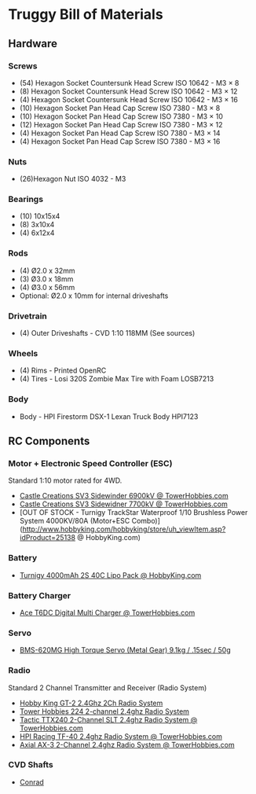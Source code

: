 # Truggy Bill of Materials

## Hardware

### Screws
 * (54) Hexagon Socket Countersunk Head Screw ISO 10642 - M3 × 8 
 * (8) Hexagon Socket Countersunk Head Screw ISO 10642 - M3 × 12
 * (4) Hexagon Socket Countersunk Head Screw ISO 10642 - M3 × 16
 * (10) Hexagon Socket Pan Head Cap Screw ISO 7380 - M3 × 8
 * (10) Hexagon Socket Pan Head Cap Screw ISO 7380 - M3 × 10
 * (12) Hexagon Socket Pan Head Cap Screw ISO 7380 - M3 × 12
 * (4) Hexagon Socket Pan Head Cap Screw ISO 7380 - M3 × 14
 * (4) Hexagon Socket Pan Head Cap Screw ISO 7380 - M3 × 16
 
###  Nuts
 * (26)Hexagon Nut ISO 4032 - M3
 
### Bearings
 * (10) 10x15x4
 * (8) 3x10x4
 * (4) 6x12x4

### Rods
 * (4) Ø2.0 x 32mm
 * (3) Ø3.0 x 18mm
 * (4) Ø3.0 x 56mm
 * Optional: Ø2.0 x 10mm for internal driveshafts
 
### Drivetrain
 * (4) Outer Driveshafts - CVD 1:10 118MM (See sources)
 
### Wheels
 * (4) Rims - Printed OpenRC
 * (4) Tires - Losi 320S Zombie Max Tire with Foam LOSB7213
 
###  Body
 * Body - HPI Firestorm DSX-1 Lexan Truck Body HPI7123
 
## RC Components

### Motor + Electronic Speed Controller (ESC)
Standard 1:10  motor rated for 4WD.

 * [Castle Creations SV3 Sidewinder 6900kV @ TowerHobbies.com](http://www3.towerhobbies.com/cgi-bin/wti0001p?&I=LXDAVR&P=7)
 * [Castle Creations SV3 Sidewidner 7700kV @ TowerHobbies.com](http://www3.towerhobbies.com/cgi-bin/wti0001p?&I=LXDAVS&P=7)
 * [OUT OF STOCK - Turnigy TrackStar Waterproof 1/10 Brushless Power System 4000KV/80A (Motor+ESC Combo)](http://www.hobbyking.com/hobbyking/store/uh_viewItem.asp?idProduct=25138 @ HobbyKing.com)

### Battery

 * [Turnigy 4000mAh 2S 40C Lipo Pack @ HobbyKing.com](http://www.hobbyking.com/hobbyking/store/RC_PRODUCT_SEARCH.asp?strSearch=Turnigy+4000mAh+2S+40C)

### Battery Charger

 * [Ace T6DC Digital Multi Charger @ TowerHobbies.com](http://www3.towerhobbies.com/cgi-bin/wti0001p?&I=LXBFDR&P=7)

### Servo

 * [BMS-620MG High Torque Servo (Metal Gear) 9.1kg / .15sec / 50g](http://www.hobbyking.com/hobbyking/store/RC_PRODUCT_SEARCH.asp?strSearch=BMS-620MG)

### Radio

Standard 2 Channel Transmitter and Receiver (Radio System)

 * [Hobby King GT-2 2.4Ghz 2Ch Radio System](http://www.hobbyking.com/hobbyking/store/RC_PRODUCT_SEARCH.asp?strSearch=Hobby+King+GT-2+2.4Ghz+2Ch)
 * [Tower Hobbies 224 2-channel 2.4ghz Radio System](http://www3.towerhobbies.com/cgi-bin/wti0001p?&I=LXWPW0&P=7)
 * [Tactic TTX240 2-Channel SLT 2.4ghz Radio System @ TowerHobbies.com](http://www3.towerhobbies.com/cgi-bin/wti0001p?&I=LXWRP3&P=7)
 * [HPI Racing TF-40 2.4ghz Radio System @ TowerHobbies.com](http://www3.towerhobbies.com/cgi-bin/wti0001p?&I=LXCEHR&P=7)
 * [Axial AX-3 2-Channel 2.4ghz Radio System @ TowerHobbies.com](http://www3.towerhobbies.com/cgi-bin/wti0001p?&I=LXBMCM&P=7)
 
### CVD Shafts
 * [Conrad](http://www.conrad.com/ce/en/product/231121/)